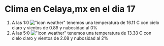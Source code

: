 # Clima en Celaya,mx en el dia 17

1. A las 1:0 !["icon weather"](http://openweathermap.org/img/w/01n.png) tenemos una temperatura de 16.11 C con cielo claro y  vientos de 0.89 y nubosidad al 0%
1. A las 5:0 !["icon weather"](http://openweathermap.org/img/w/01n.png) tenemos una temperatura de 13.33 C con cielo claro y  vientos de 2.08 y nubosidad al 2%
